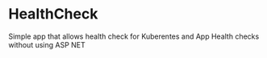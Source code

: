 # HealthCheck
Simple app that allows health check for Kuberentes and App Health checks without using ASP NET
